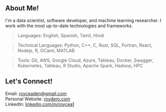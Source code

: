 ## About Me!
I'm a data scientist, software developer, and machine learning researcher. I work with the most up-to-date technologies and frameworks. 

> Languages: English, Spanish, Tamil, Hindi

> Technical Languages: Python, C++, C, Rust, SQL, Fortran, React, Nodejs, R, OCaml, MATLAB

> Tools: Git, AWS, Google Cloud, Azure, Tableau, Docker, Swagger, Kubernetes, Tableau, R Studio, Apache Spark, Hadoop, HPC

## Let's Connect!
Email: [royceaden@gmail.com](mailto:royceaden@gmail.com)  
Personal Website: [roydero.com](https://www.roydero.com)  
LinkedIn: [linkedin.com/in/roycea1](https://www.linkedin.com/in/roycea1/)  
